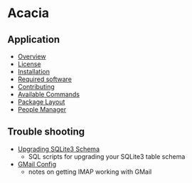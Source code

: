 Acacia
======

Application
-----------

- [Overview](../README.md)
- [License](../LICENSE)
- [Installation](../INSTALL.md)
- [Required software](requirements.md)
- [Contributing](../CONTRIBUTING.md)
- [Available Commands](commands.md)
- [Package Layout](package-layout.md)
- [People Manager](people-manager.md)

Trouble shooting
----------------

- [Upgrading SQLite3 Schema](../schema/)
    - SQL scripts for upgrading your SQLite3 table schema 
- [GMail Config](GMAIL-CONFIG.txt)
    - notes on getting IMAP working with GMail

